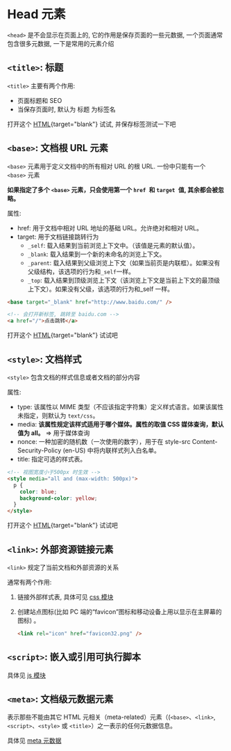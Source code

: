 # Head 元素

`<head>` 是不会显示在页面上的, 它的作用是保存页面的一些元数据, 一个页面通常包含很多元数据, 一下是常用的元素介绍

## `<title>`: 标题

`<title>` 主要有两个作用:

- 页面标题和 SEO
- 当保存页面时, 默认为 标题 为标签名

打开这个 [HTML](/html/测试title标签.html){target="blank"} 试试, 并保存标签测试一下吧

## `<base>`: 文档根 URL 元素

`<base>` 元素用于定义文档中的所有相对 URL 的根 URL. 一份中只能有一个 `<base>` 元素

**如果指定了多个 `<base>` 元素，只会使用第一个 `href `和 `target `值, 其余都会被忽略。**

属性:

- href: 用于文档中相对 URL 地址的基础 URL。允许绝对和相对 URL。
- target: 用于文档链接跳转行为
  - `_self`: 载入结果到当前浏览上下文中。（该值是元素的默认值）。
  - `_blank`: 载入结果到一个新的未命名的浏览上下文。
  - `_parent`: 载入结果到父级浏览上下文（如果当前页是内联框）。如果没有父级结构，该选项的行为和`_self`一样。
  - `_top`: 载入结果到顶级浏览上下文（该浏览上下文是当前上下文的最顶级上下文）。如果没有父级，该选项的行为和\_self 一样。

```html
<base target="_blank" href="http://www.baidu.com/" />

<!-- 会打开新标签, 跳转至 baidu.com -->
<a href="/">点击跳转</a>
```

打开这个 [HTML](/html/测试base标签.html){target="blank"} 试试吧

## `<style>`: 文档样式

`<style>` 包含文档的样式信息或者文档的部分内容

属性:

- type: 该属性以 MIME 类型（不应该指定字符集）定义样式语言。如果该属性未指定，则默认为 `text/css`。
- media: **该属性规定该样式适用于哪个媒体。属性的取值 CSS 媒体查询，默认值为 all。** => 用于媒体查询
- nonce: 一种加密的随机数（一次使用的数字），用于在 style-src Content-Security-Policy (en-US) 中将内联样式列入白名单。
- title: 指定可选的样式表。

```html
<!-- 视图宽度小于500px 时生效 -->
<style media="all and (max-width: 500px)">
  p {
    color: blue;
    background-color: yellow;
  }
</style>
```

打开这个 [HTML](/html/测试style标签.html){target="blank"} 试试吧

## `<link>`: 外部资源链接元素

`<link>` 规定了当前文档和外部资源的关系

通常有两个作用:

1. 链接外部样式表, 具体可见 [css 模块](/css/)

2. 创建站点图标(比如 PC 端的“favicon”图标和移动设备上用以显示在主屏幕的图标) 。

   ```html
   <link rel="icon" href="favicon32.png" />
   ```

## `<script>`: 嵌入或引用可执行脚本

具体见 [js 模块](/js/)

## `<meta>`: 文档级元数据元素

表示那些不能由其它 HTML 元相关（meta-related）元素（(`<base>`、`<link>`, `<script>`、`<style>` 或 `<title>`）之一表示的任何元数据信息。

具体见 [meta 元数据](/html/meta)
